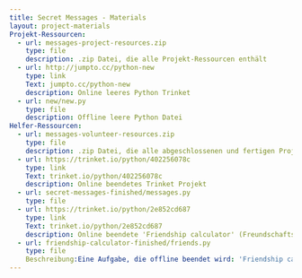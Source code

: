 ```yaml
---
title: Secret Messages - Materials
layout: project-materials
Projekt-Ressourcen:     
  - url: messages-project-resources.zip
    type: file
    description: .zip Datei, die alle Projekt-Ressourcen enthält
  - url: http://jumpto.cc/python-new
    type: link
    Text: jumpto.cc/python-new
    description: Online leeres Python Trinket
  - url: new/new.py
    type: file
    description: Offline leere Python Datei
Helfer-Ressourcen:
  - url: messages-volunteer-resources.zip
    type: file
    description: .zip Datei, die alle abgeschlossenen und fertigen Projekt-Ressourcen enthält
  - url: https://trinket.io/python/402256078c
    type: link
    Text: trinket.io/python/402256078c
    description: Online beendetes Trinket Projekt
  - url: secret-messages-finished/messages.py
    type: file
  - url: https://trinket.io/python/2e852cd687
    type: link
    Text: trinket.io/python/2e852cd687
    description: Online beendete 'Friendship calculator' (Freundschaftsrechner) Aufgabe
  - url: friendship-calculator-finished/friends.py
    type: file
    Beschreibung:Eine Aufgabe, die offline beendet wird: 'Friendship calculator' (Freundschaftsrechner)
---
```

